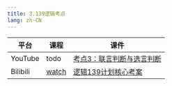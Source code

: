 ```yaml
---
title: 3.139逻辑考点
lang: zh-CN
---
```



| 平台       | 课程                                                                                                                               | 课件                                                                                                                                                                                                |
|----------|------------------------------------------------------------------------------------------------------------------------------------|-----------------------------------------------------------------------------------------------------------------------------------------------------------------------------------------------------|
| YouTube  | todo                                                                                                                               | [考点3：联言判断与选言判断](../../public/logic/139%E5%88%86-%E9%80%BB%E8%BE%91%E8%AF%BE/pdf/%E8%80%83%E7%82%B93%EF%BC%9A%E8%81%94%E8%A8%80%E5%88%A4%E6%96%AD%E4%B8%8E%E9%80%89%E8%A8%80%E5%88%A4%E6%96%AD.pdf)  |
| Bilibili | [watch](https://www.bilibili.com/video/BV13jW1eAESN?spm_id_from=333.788.videopod.sections&vd_source=752f1f454ebffd32e5dbe02742c48dab) | [逻辑139计划核心考案](../../public/logic/139%E5%88%86-%E9%80%BB%E8%BE%91%E8%AF%BE/pdf/%E3%80%90139%E8%AE%A1%E5%88%92%E6%A0%B8%E5%BF%83%E8%80%83%E6%A1%88%E3%80%91%E7%AE%A1%E7%BB%BC-%E9%80%BB%E8%BE%91.pdf) |



